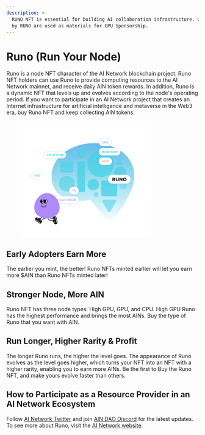 ```yaml
---
description: >-
  RUNO NFT is essential for building AI collaboration infrastructure. GPUs sold
  by RUNO are used as materials for GPU Sponsorship.
---
```


# Runo (Run Your Node)

Runo is a node NFT character of the AI Network blockchain project. Runo NFT holders can use Runo to provide computing resources to the AI Network mainnet, and receive daily AIN token rewards. In addition, Runo is a dynamic NFT that levels up and evolves according to the node's operating period. If you want to participate in an AI Network project that creates an Internet infrastructure for artificial intelligence and metaverse in the Web3 era, buy Runo NFT and keep collecting AIN tokens.&#x20;

<figure><img src="../../.gitbook/assets/Group_34008 (1).png" alt="" width="340"><figcaption></figcaption></figure>

## Early Adopters Earn More&#x20;

The earlier you mint, the better! Runo NFTs minted earlier will let you earn more $AIN than Runo NFTs minted later!&#x20;

## Stronger Node, More AIN&#x20;

Runo NFT has three node types: High GPU, GPU, and CPU. High GPU Runo has the highest performance and brings the most AINs. Buy the type of Runo that you want with AIN.

## Run Longer, Higher Rarity & Profit&#x20;

The longer Runo runs, the higher the level goes. The appearance of Runo evolves as the level goes higher, which turns your NFT into an NFT with a higher rarity, enabling you to earn more AINs. Be the first to Buy the Runo NFT, and make yours evolve faster than others.

## How to Participate as a Resource Provider in an AI Network Ecosystem

Follow [AI Network Twitter](https://twitter.com/ainetwork_ai) and join [AIN DAO Discord](https://discord.com/invite/XnvtZQm6BV) for the latest updates. To see more about Runo, visit the [AI Network website](https://www.ainetwork.ai/node).&#x20;



&#x20;
